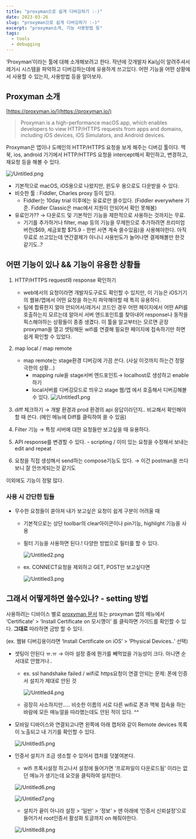 ```yaml
---
title: "proxyman으로 쉽게 디버깅하기 :-)"
date: 2023-03-26
slug: "proxyman으로 쉽게 디버깅하기 :-)"
excerpt: "proxyman소개, 기능 사용방법 등"
tags:
  - tools
  - debugging
---
```


‘Proxyman’이라는 툴에 대해 소개해보려고 한다. 작년에 갓개발자 Kai님이 알려주셔서 레거시 시스템을 파악하고 디버깅하는데에 유용하게 쓰고있다. 어떤 기능을 어떤 상황에서 사용할 수 있는지, 사용방법 등을 알아보자.

## Proxyman 소개

[https://proxyman.io/](https://proxyman.io/) 

> Proxyman is a high-performance macOS app, which enables developers to view HTTP/HTTPS requests from apps and domains, including iOS devices, iOS Simulators, and Android devices.
> 

Proxyman은 앱이나 도메인의 HTTP/HTTPS 요청을 보게 해주는 디버깅 툴이다. 맥북, ios, android 기기에서 HTTP/HTTPS 요청을 intercept해서 확인하고, 변경하고, 재요청 등을 해볼 수 있다.

![/Untitled.png](Untitled.png)

- 기본적으로 macOS, iOS용으로 나왔지만, 윈도우 용으로도 다운받을 수 있다.
- 비슷한 툴 : Fiddler, Charles proxy 등이 있다.
    - Fiddler는 10day trial 이후에는 유료로만 쓸수있다. (Fiddler everywhere 기준. Fiddler Classic은 mac에서 지원이 안되어서 확인 못해봄)
- 유료인가?? → 다운로드 및 기본적인 기능을 제한적으로 사용하는 것까지는 무료.
    - 기기를 추가하거나 filter, map 등의 기능을 무제한으로 추가하려면 프리미엄 버전($69, 세금포함 $75.9 - 한번 사면 계속 쓸수있음)을 사용해야한다. 아직 무료로 쓰고있는데 연간결제가 아니니 사용빈도가 늘어나면 결제해볼만 한것 같기도..?

## 어떤 기능이 있나 && 기능이 유용한 상황들

1. HTTP/HTTPS request와 response 확인하기
    - web에서의 요청이라면 개발자도구로도 확인할 수 있지만, 이 기능은 iOS기기의 웹뷰/앱에서 어떤 요청을 하는지 파악해야할 때 특히 유용하다.
    - 팀에 합류한지 얼마 안되어서/레거시 코드인 경우 어떤 페이지에서 어떤 API를 호출하는지 모르는데 알아서 서버 엔드포인트를 찾아내어 response나 동작을 픽스해야하는 상황들이 종종 생겼다. 이 툴을 알고부터는 모르면 곧장 proxyman을 열고 셋팅해둔 wifi를 연결해 필요한 페이지에 접속하기만 하면 쉽게 확인할 수 있었다.
2. map local / map remote
    - map remote는 stage환경 디버깅에 가끔 쓴다. (사실 이것까지 하는건 정말 극한의 상황…)
        - mapping rule을 stage서버 엔드포인트→ localhost로 생성하고 enable하기
        - local서버를 디버깅모드로 띄우고 stage 웹/앱 에서 호출해서 디버깅해볼 수 있다.
        ![/Untitled1.png](Untitled1.png)
        
3. diff 체크하기 → 개발 환경과 prod 환경의 api 응답이라던지.. 비교해서 확인해야할 때 쓴다. (메인 메뉴에 Diff를 클릭하여 쓸 수 있음)
4. Filter 기능 → 특정 서버에 대한 요청들만 보고싶을 때 유용하다.
5. API response를 변경할 수 있다. - scripting / 이미 있는 요청을 수정해서 보내는 edit and repeat
6. 요청을 직접 생성해서 send하는 compose기능도 있다. → 이건 postman을 쓰다보니 잘 안쓰게되는것 같기도

이외에도 기능이 정말 많다.

### 사용 시 간단한 팁들

- 무수한 요청들이 쏟아져 내가 보고싶은 요청이 쉽게 구분이 어려울 때
    - 기본적으로는 상단 toolbar의 clear아이콘이나 pin기능, highlight 기능을 사용
    - 필터 기능을 사용하면 된다.! 다양한 방법으로 필터를 할 수 있다.
        
       ![/Untitled2.png](Untitled2.png) 
        
    - ex. CONNECT요청을 제외하고 GET, POST만 보고싶다면
        
        ![/Untitled3.png](Untitled3.png)
        

## 그래서 어떻게하면 쓸수있나? - setting 방법

사용하려는 디바이스 별로 [proxyman 문서](https://docs.proxyman.io/debug-devices/ios-device) 또는 proxyman 앱의 메뉴에서 ‘Certificate’ > ‘Install Certificate on 모시깽이’ 를 클릭하면 가이드를 확인할 수 있다. **그대로** 따라하면 금방 할 수 있다. 

(ex. 웹뷰 디버깅용이라면 ‘Install Certificate on iOS’ > ‘Physical Devices..’ 선택)

- 셋팅이 안된다 ㅠ.ㅠ → 아마 설정 중에 뭔가를 빼먹었을 가능성이 크다. 아니면 순서대로 안했거나..
    - ex. ssl handshake failed / wifi로 https요청이 연결 안되는 문제: 폰에 인증서 설치가 제대로 안된 것
        
       ![/Untitled4.png](Untitled4.png) 
        
    - 굉장히 사소하지만….. 비슷한 이름의 서로 다른 wifi로 폰과 맥북 접속을 하는 바람에 모든 매뉴얼을 따라했는데도 안된 적이 있다. ^^
- 모바일 디바이스와 연결되고나면 왼쪽에 아래 캡처와 같이 Remote devices 목록이 노출되고 내 기기를 확인할 수 있다.
    
   ![/Untitled5.png](Untitled5.png) 
    
- 인증서 설치가 조금 생소할 수 있어서 캡처를 덧붙여본다.
    - wifi 프록시설정 하고나서 설정에 들어가면 ‘프로파일이 다운로드됨’ 이라는 없던 메뉴가 생기는데 요것을 클릭하여 설치한다.
    
    ![/Untitled6.png](Untitled6.png)
    
    ![/Untitled7.png](Untitled7.png)
    
    - 설치가 끝이 아니라  설정 > ‘일반’ > ‘정보’ > 맨 아래에 ‘인증서 신뢰설정’으로 들어가서 root인증서 활성화 토글까지 on 해줘야한다.
    
    ![/Untitled8.png](Untitled8.png)